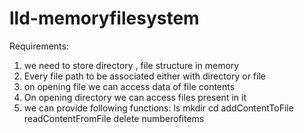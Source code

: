 # lld-memoryfilesystem
Requirements:
1. we need to store directory , file structure in memory
2. Every file path to be associated either with directory or file
3. on opening file we can access data of file contents
4. On opening directory we can access files present in it
5. we can provide following functions:
ls
mkdir
cd 
addContentToFile
readContentFromFile
delete 
numberofitems




